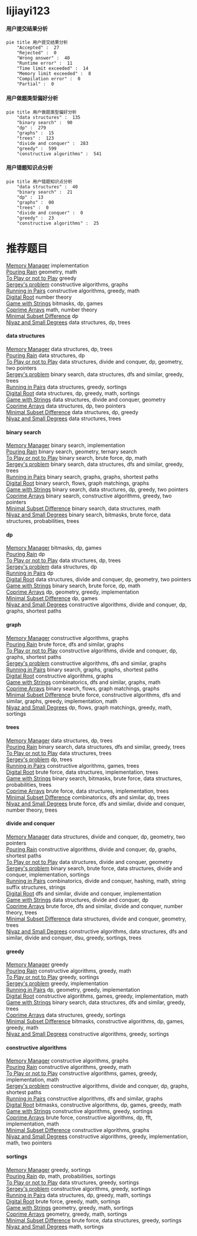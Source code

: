 # lijiayi123
<!-- tabs:start -->
#### **用户提交结果分析**

```mermaid
pie title 用户提交结果分析
    "Accepted" :  27
    "Rejected" :  0
    "Wrong answer" :  40
    "Runtime error" :  11
    "Time limit exceeded" :  14
    "Memory limit exceeded" :  8
    "Compilation error" :  0
    "Partial" :  0
```
#### **用户做题类型偏好分析**

```mermaid
pie title 用户做题类型偏好分析
    "data structures" :  135
    "binary search" :  90
    "dp" :  279
    "graphs" :  15
    "trees" :  123
    "divide and conquer" :  283
    "greedy" :  599
    "constructive algorithms" :  541
```
#### **用户错题知识点分析**

```mermaid
pie title 用户错题知识点分析
    "data structures" :  40
    "binary search" :  21
    "dp" :  13
    "graphs" :  00
    "trees" :  0
    "divide and conquer" :  0
    "greedy" :  23
    "constructive algorithms" :  25
```
<!-- tabs:end -->
# 推荐题目
[Memory Manager](http://codeforces.com/problemset/problem/7/B)		implementation		  
[Pouring Rain](http://codeforces.com/problemset/problem/667/A)		geometry,
                        math		  
[To Play or not to Play](http://codeforces.com/problemset/problem/856/F)		greedy		  
[Sergey's problem](https://codeforces.com/contest/1020/problem/E)		constructive algorithms,
                        graphs		  
[Running in Pairs](http://codeforces.com/problemset/problem/1244/G)		constructive algorithms,
                        greedy,
                        math		  
[Digital Root](http://codeforces.com/problemset/problem/10/C)		number theory		  
[Game with Strings](http://codeforces.com/problemset/problem/354/B)		bitmasks,
                        dp,
                        games		  
[Coprime Arrays](http://codeforces.com/problemset/problem/915/G)		math,
                        number theory		  
[Minimal Subset Difference](https://codeforces.com/contest/956/problem/F)		dp		  
[Niyaz and Small Degrees](http://codeforces.com/problemset/problem/1119/F)		data structures,
                        dp,
                        trees		  
<!-- tabs:start -->
#### **data structures**
[Memory Manager](http://codeforces.com/problemset/problem/1119/F)		data structures,
                        dp,
                        trees		  
[Pouring Rain](http://codeforces.com/problemset/problem/597/C)		data structures,
                        dp		  
[To Play or not to Play](http://codeforces.com/problemset/problem/1175/G)		data structures,
                        divide and conquer,
                        dp,
                        geometry,
                        two pointers		  
[Sergey's problem](http://codeforces.com/problemset/problem/533/A)		binary search,
                        data structures,
                        dfs and similar,
                        greedy,
                        trees		  
[Running in Pairs](http://codeforces.com/problemset/problem/1165/B)		data structures,
                        greedy,
                        sortings		  
[Digital Root](http://codeforces.com/problemset/problem/1320/A)		data structures,
                        dp,
                        greedy,
                        math,
                        sortings		  
[Game with Strings](http://codeforces.com/problemset/problem/678/F)		data structures,
                        divide and conquer,
                        geometry		  
[Coprime Arrays](http://codeforces.com/problemset/problem/1131/G)		data structures,
                        dp,
                        two pointers		  
[Minimal Subset Difference](http://codeforces.com/problemset/problem/484/D)		data structures,
                        dp,
                        greedy		  
[Niyaz and Small Degrees](https://codeforces.com/contest/1434/problem/D)		data structures,
                        trees		  
#### **binary search**
[Memory Manager](http://codeforces.com/problemset/problem/474/B)		binary search,
                        implementation		  
[Pouring Rain](http://codeforces.com/problemset/problem/1394/C)		binary search,
                        geometry,
                        ternary search		  
[To Play or not to Play](http://codeforces.com/problemset/problem/817/C)		binary search,
                        brute force,
                        dp,
                        math		  
[Sergey's problem](http://codeforces.com/problemset/problem/533/A)		binary search,
                        data structures,
                        dfs and similar,
                        greedy,
                        trees		  
[Running in Pairs](https://codeforces.com/contest/1262/problem/E)		binary search,
                        graphs,
                        graphs,
                        shortest paths		  
[Digital Root](https://codeforces.com/contest/1424/problem/B)		binary search,
                        flows,
                        graph matchings,
                        graphs		  
[Game with Strings](http://codeforces.com/problemset/problem/1492/C)		binary search,
                        data structures,
                        dp,
                        greedy,
                        two pointers		  
[Coprime Arrays](http://codeforces.com/problemset/problem/1463/D)		binary search,
                        constructive algorithms,
                        greedy,
                        two pointers		  
[Minimal Subset Difference](http://codeforces.com/problemset/problem/1490/G)		binary search,
                        data structures,
                        math		  
[Niyaz and Small Degrees](http://codeforces.com/problemset/problem/1479/D)		binary search,
                        bitmasks,
                        brute force,
                        data structures,
                        probabilities,
                        trees		  
#### **dp**
[Memory Manager](http://codeforces.com/problemset/problem/354/B)		bitmasks,
                        dp,
                        games		  
[Pouring Rain](https://codeforces.com/contest/956/problem/F)		dp		  
[To Play or not to Play](http://codeforces.com/problemset/problem/1119/F)		data structures,
                        dp,
                        trees		  
[Sergey's problem](http://codeforces.com/problemset/problem/597/C)		data structures,
                        dp		  
[Running in Pairs](http://codeforces.com/problemset/problem/1012/C)		dp		  
[Digital Root](http://codeforces.com/problemset/problem/1175/G)		data structures,
                        divide and conquer,
                        dp,
                        geometry,
                        two pointers		  
[Game with Strings](http://codeforces.com/problemset/problem/817/C)		binary search,
                        brute force,
                        dp,
                        math		  
[Coprime Arrays](http://codeforces.com/problemset/problem/671/A)		dp,
                        geometry,
                        greedy,
                        implementation		  
[Minimal Subset Difference](http://codeforces.com/problemset/problem/39/E)		dp,
                        games		  
[Niyaz and Small Degrees](http://codeforces.com/problemset/problem/232/C)		constructive algorithms,
                        divide and conquer,
                        dp,
                        graphs,
                        shortest paths		  
#### **graph**
[Memory Manager](https://codeforces.com/contest/1020/problem/E)		constructive algorithms,
                        graphs		  
[Pouring Rain](http://codeforces.com/problemset/problem/1020/B)		brute force,
                        dfs and similar,
                        graphs		  
[To Play or not to Play](http://codeforces.com/problemset/problem/232/C)		constructive algorithms,
                        divide and conquer,
                        dp,
                        graphs,
                        shortest paths		  
[Sergey's problem](http://codeforces.com/problemset/problem/741/C)		constructive algorithms,
                        dfs and similar,
                        graphs		  
[Running in Pairs](https://codeforces.com/contest/1262/problem/E)		binary search,
                        graphs,
                        graphs,
                        shortest paths		  
[Digital Root](http://codeforces.com/problemset/problem/323/B)		constructive algorithms,
                        graphs		  
[Game with Strings](http://codeforces.com/problemset/problem/557/D)		combinatorics,
                        dfs and similar,
                        graphs,
                        math		  
[Coprime Arrays](https://codeforces.com/contest/1424/problem/B)		binary search,
                        flows,
                        graph matchings,
                        graphs		  
[Minimal Subset Difference](http://codeforces.com/problemset/problem/1487/C)		brute force,
                        constructive algorithms,
                        dfs and similar,
                        graphs,
                        greedy,
                        implementation,
                        math		  
[Niyaz and Small Degrees](http://codeforces.com/problemset/problem/1437/C)		dp,
                        flows,
                        graph matchings,
                        greedy,
                        math,
                        sortings		  
#### **trees**
[Memory Manager](http://codeforces.com/problemset/problem/1119/F)		data structures,
                        dp,
                        trees		  
[Pouring Rain](http://codeforces.com/problemset/problem/533/A)		binary search,
                        data structures,
                        dfs and similar,
                        greedy,
                        trees		  
[To Play or not to Play](https://codeforces.com/contest/1434/problem/D)		data structures,
                        trees		  
[Sergey's problem](http://codeforces.com/problemset/problem/855/C)		dp,
                        trees		  
[Running in Pairs](http://codeforces.com/problemset/problem/1110/G)		constructive algorithms,
                        games,
                        trees		  
[Digital Root](http://codeforces.com/problemset/problem/1511/C)		brute force,
                        data structures,
                        implementation,
                        trees		  
[Game with Strings](http://codeforces.com/problemset/problem/1479/D)		binary search,
                        bitmasks,
                        brute force,
                        data structures,
                        probabilities,
                        trees		  
[Coprime Arrays](http://codeforces.com/problemset/problem/1511/C)		brute force,
                        data structures,
                        implementation,
                        trees		  
[Minimal Subset Difference](http://codeforces.com/problemset/problem/1499/F)		combinatorics,
                        dfs and similar,
                        dp,
                        trees		  
[Niyaz and Small Degrees](http://codeforces.com/problemset/problem/1491/E)		brute force,
                        dfs and similar,
                        divide and conquer,
                        number theory,
                        trees		  
#### **divide and conquer**
[Memory Manager](http://codeforces.com/problemset/problem/1175/G)		data structures,
                        divide and conquer,
                        dp,
                        geometry,
                        two pointers		  
[Pouring Rain](http://codeforces.com/problemset/problem/232/C)		constructive algorithms,
                        divide and conquer,
                        dp,
                        graphs,
                        shortest paths		  
[To Play or not to Play](http://codeforces.com/problemset/problem/678/F)		data structures,
                        divide and conquer,
                        geometry		  
[Sergey's problem](http://codeforces.com/problemset/problem/1461/D)		binary search,
                        brute force,
                        data structures,
                        divide and conquer,
                        implementation,
                        sortings		  
[Running in Pairs](http://codeforces.com/problemset/problem/1466/G)		combinatorics,
                        divide and conquer,
                        hashing,
                        math,
                        string suffix structures,
                        strings		  
[Digital Root](http://codeforces.com/problemset/problem/1490/D)		dfs and similar,
                        divide and conquer,
                        implementation		  
[Game with Strings](https://codeforces.com/contest/1483/problem/C)		data structures,
                        divide and conquer,
                        dp		  
[Coprime Arrays](http://codeforces.com/problemset/problem/1491/E)		brute force,
                        dfs and similar,
                        divide and conquer,
                        number theory,
                        trees		  
[Minimal Subset Difference](http://codeforces.com/problemset/problem/1303/G)		data structures,
                        divide and conquer,
                        geometry,
                        trees		  
[Niyaz and Small Degrees](http://codeforces.com/problemset/problem/1494/D)		constructive algorithms,
                        data structures,
                        dfs and similar,
                        divide and conquer,
                        dsu,
                        greedy,
                        sortings,
                        trees		  
#### **greedy**
[Memory Manager](http://codeforces.com/problemset/problem/856/F)		greedy		  
[Pouring Rain](http://codeforces.com/problemset/problem/1244/G)		constructive algorithms,
                        greedy,
                        math		  
[To Play or not to Play](https://codeforces.com/contest/497/problem/C)		greedy,
                        sortings		  
[Sergey's problem](http://codeforces.com/problemset/problem/1150/A)		greedy,
                        implementation		  
[Running in Pairs](http://codeforces.com/problemset/problem/671/A)		dp,
                        geometry,
                        greedy,
                        implementation		  
[Digital Root](http://codeforces.com/problemset/problem/570/B)		constructive algorithms,
                        games,
                        greedy,
                        implementation,
                        math		  
[Game with Strings](http://codeforces.com/problemset/problem/533/A)		binary search,
                        data structures,
                        dfs and similar,
                        greedy,
                        trees		  
[Coprime Arrays](http://codeforces.com/problemset/problem/1165/B)		data structures,
                        greedy,
                        sortings		  
[Minimal Subset Difference](http://codeforces.com/problemset/problem/1383/B)		bitmasks,
                        constructive algorithms,
                        dp,
                        games,
                        greedy,
                        math		  
[Niyaz and Small Degrees](http://codeforces.com/problemset/problem/246/A)		constructive algorithms,
                        greedy,
                        sortings		  
#### **constructive algorithms**
[Memory Manager](https://codeforces.com/contest/1020/problem/E)		constructive algorithms,
                        graphs		  
[Pouring Rain](http://codeforces.com/problemset/problem/1244/G)		constructive algorithms,
                        greedy,
                        math		  
[To Play or not to Play](http://codeforces.com/problemset/problem/570/B)		constructive algorithms,
                        games,
                        greedy,
                        implementation,
                        math		  
[Sergey's problem](http://codeforces.com/problemset/problem/232/C)		constructive algorithms,
                        divide and conquer,
                        dp,
                        graphs,
                        shortest paths		  
[Running in Pairs](http://codeforces.com/problemset/problem/741/C)		constructive algorithms,
                        dfs and similar,
                        graphs		  
[Digital Root](http://codeforces.com/problemset/problem/1383/B)		bitmasks,
                        constructive algorithms,
                        dp,
                        games,
                        greedy,
                        math		  
[Game with Strings](http://codeforces.com/problemset/problem/246/A)		constructive algorithms,
                        greedy,
                        sortings		  
[Coprime Arrays](http://codeforces.com/problemset/problem/1286/F)		brute force,
                        constructive algorithms,
                        dp,
                        fft,
                        implementation,
                        math		  
[Minimal Subset Difference](http://codeforces.com/problemset/problem/323/B)		constructive algorithms,
                        graphs		  
[Niyaz and Small Degrees](http://codeforces.com/problemset/problem/1380/D)		constructive algorithms,
                        greedy,
                        implementation,
                        math,
                        two pointers		  
#### **sortings**
[Memory Manager](https://codeforces.com/contest/497/problem/C)		greedy,
                        sortings		  
[Pouring Rain](http://codeforces.com/problemset/problem/596/D)		dp,
                        math,
                        probabilities,
                        sortings		  
[To Play or not to Play](http://codeforces.com/problemset/problem/1165/B)		data structures,
                        greedy,
                        sortings		  
[Sergey's problem](http://codeforces.com/problemset/problem/246/A)		constructive algorithms,
                        greedy,
                        sortings		  
[Running in Pairs](http://codeforces.com/problemset/problem/1320/A)		data structures,
                        dp,
                        greedy,
                        math,
                        sortings		  
[Digital Root](http://codeforces.com/problemset/problem/1272/A)		brute force,
                        greedy,
                        math,
                        sortings		  
[Game with Strings](https://codeforces.com/contest/1496/problem/C)		geometry,
                        greedy,
                        math,
                        sortings		  
[Coprime Arrays](http://codeforces.com/problemset/problem/1495/A)		geometry,
                        greedy,
                        math,
                        sortings		  
[Minimal Subset Difference](http://codeforces.com/problemset/problem/1497/A)		brute force,
                        data structures,
                        greedy,
                        sortings		  
[Niyaz and Small Degrees](http://codeforces.com/problemset/problem/1427/A)		math,
                        sortings		  
<!-- tabs:end -->

